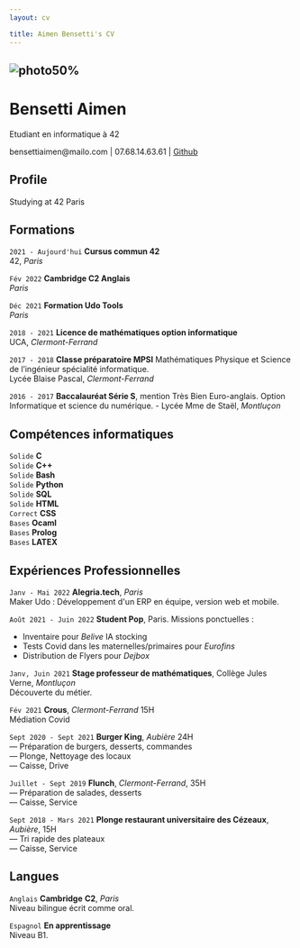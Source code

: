 ```yaml
---
layout: cv

title: Aimen Bensetti's CV
---
```

## ![photo50%](https://user-images.githubusercontent.com/85625233/189499998-035e738f-495c-458c-97b7-8e4d97df94b2.jpg)

# Bensetti Aimen
Etudiant en informatique à 42

 <div id="webaddress"> bensettiaimen@mailo.com | 07.68.14.63.61 |
 <a href="https://github.com/Abensett">Github</a>
</div>

## Profile

Studying at 42 Paris

## Formations

`2021 - Aujourd'hui`  __Cursus commun 42__     
42, _Paris_

`Fév 2022` __Cambridge C2 Anglais__   
_Paris_

`Déc 2021` __Formation Udo Tools__  
_Paris_

`2018 - 2021`  __Licence de mathématiques option informatique__  
UCA, _Clermont-Ferrand_

`2017 - 2018` __Classe préparatoire MPSI__ Mathématiques Physique et Science de l’ingénieur spécialité informatique.  
Lycée Blaise Pascal, _Clermont-Ferrand_

`2016 - 2017` __Baccalauréat Série S__, mention Très Bien Euro-anglais. Option Informatique et science du numérique.  -
Lycée Mme de Staël, _Montluçon_

## Compétences informatiques

`Solide` __C__     
`Solide` __C++__  
`Solide` __Bash__  
`Solide` __Python__   
`Solide` __SQL__  
`Solide` __HTML__  
`Correct` __CSS__  
`Bases` __Ocaml__  
`Bases` __Prolog__  
`Bases` __LATEX__  

## Expériences Professionnelles

`Janv - Mai 2022`  __Alegria.tech__, _Paris_  
Maker Udo : Développement d'un ERP en équipe, version web et mobile.

`Août 2021 - Juin 2022` __Student Pop__, Paris. Missions ponctuelles :
- Inventaire pour _Belive_ IA stocking  
- Tests Covid dans les maternelles/primaires pour _Eurofins_  
- Distribution de Flyers pour _Dejbox_  

`Janv, Juin 2021` __Stage professeur de mathématiques__, Collège Jules Verne, _Montluçon_  
Découverte du métier.  

`Fév 2021` __Crous__, _Clermont-Ferrand_ 15H  
Médiation Covid

`Sept 2020 - Sept 2021` __Burger King__, _Aubière_ 24H  
— Préparation de burgers, desserts, commandes  
— Plonge, Nettoyage des locaux  
— Caisse, Drive  

`Juillet - Sept 2019` __Flunch__, _Clermont-Ferrand_, 35H  
— Préparation de salades, desserts  
— Caisse, Service  

`Sept 2018 - Mars 2021` __Plonge restaurant universitaire des Cézeaux__, _Aubière_, 15H    
— Tri rapide des plateaux  
— Caisse, Service  


## Langues

`Anglais` __Cambridge__ __C2__, _Paris_  
Niveau bilingue écrit comme oral.

`Espagnol` __En apprentissage__  
Niveau B1.







